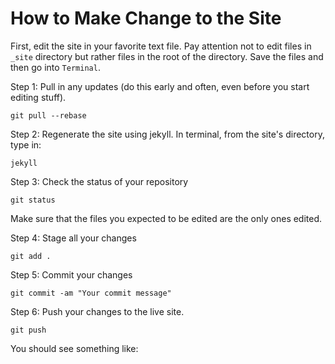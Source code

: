 # How to Make Change to the Site

First, edit the site in your favorite text file. Pay attention not to edit files in `_site` directory but rather files in the root of the directory. Save the files and then go into `Terminal`.

Step 1: Pull in any updates (do this early and often, even before you start editing stuff).

`git pull --rebase`

Step 2: Regenerate the site using jekyll. In terminal, from the site's directory, type in:

`jekyll`

Step 3: Check the status of your repository

`git status`

Make sure that the files you expected to be edited are the only ones edited.

Step 4: Stage all your changes

`git add . `

Step 5: Commit your changes

`git commit -am "Your commit message"`

Step 6: Push your changes to the live site.

`git push`

You should see something like:
